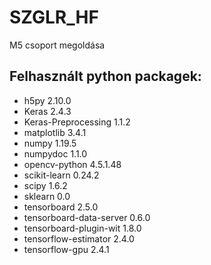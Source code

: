 # SZGLR_HF
 M5 csoport megoldása

## Felhasznált python packagek:
* h5py                          2.10.0
* Keras                         2.4.3
* Keras-Preprocessing           1.1.2
* matplotlib                    3.4.1
* numpy                         1.19.5
* numpydoc                      1.1.0
* opencv-python                 4.5.1.48
* scikit-learn                  0.24.2
* scipy                         1.6.2
* sklearn                       0.0
* tensorboard                   2.5.0
* tensorboard-data-server       0.6.0
* tensorboard-plugin-wit        1.8.0
* tensorflow-estimator          2.4.0
* tensorflow-gpu                2.4.1
